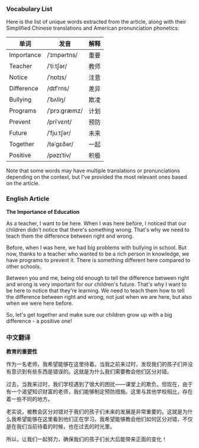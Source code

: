 
### Vocabulary List
Here is the list of unique words extracted from the article, along with their Simplified Chinese translations and American pronunciation phonetics:

| 单词 | 发音 | 解释 |
|------|------|------|
| Importance | /ˈɪmpərtns/ | 重要 |
| Teacher | /ˈtiːtʃər/ | 教师 |
| Notice | /ˈnɒtɪs/ | 注意 |
| Difference | /dɪfˈrns/ | 差异 |
| Bullying | /ˈbʌliŋ/ | 欺凌 |
| Programs | /ˈprɔːgræmz/ | 计划 |
| Prevent | /priˈvɛnt/ | 预防 |
| Future | /ˈfjuːtʃər/ | 未来 |
| Together | /təˈgɛðər/ | 一起 |
| Positive | /pəzɪˈtiv/ | 积极 |

Note that some words may have multiple translations or pronunciations depending on the context, but I've provided the most relevant ones based on the article.

### English Article
**The Importance of Education**

As a teacher, I want to be here. When I was here before, I noticed that our children didn't notice that there's something wrong. That's why we need to teach them the difference between right and wrong.

Before, when I was here, we had big problems with bullying in school. But now, thanks to a teacher who wanted to be a rich person in knowledge, we have programs to prevent it. There is something different here compared to other schools.

Between you and me, being old enough to tell the difference between right and wrong is very important for our children's future. That's why I want to be here to notice that they're learning. We need to teach them how to tell the difference between right and wrong, not just when we are here, but also when we were here before.

So, let's get together and make sure our children grow up with a big difference - a positive one!

### 中文翻译
**教育的重要性**

作为一名老师，我希望能够在这里待着。当我之前来过时，发现我们的孩子们并没有意识到有些东西是错误的。这就是为什么我们需要教会他们区分对错。

过去，当我来过时，我们学校遇到了很大的困扰——课堂上的欺负。但现在，由于有一个渴望知识财富的老师，我们能够制定预防措施。这里与其他学校相比，存在着一些不同的地方。

老实说，被教会区分对错对于我们的孩子们未来的发展是非常重要的。这就是为什么我希望能够在这里看到他们正在学习。我希望能够教会他们如何区分对错，不仅是在我们当前待着的时候，也在过去的时光里。

所以，让我们一起努力，确保我们的孩子们长大后能带来正面的变化！
    